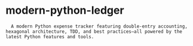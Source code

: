 # modern-python-ledger
      A modern Python expense tracker featuring double-entry accounting, hexagonal architecture, TDD, and best practices—all powered by the latest Python features and tools.

